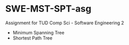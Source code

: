 # SWE-MST-SPT-asg

Assignment for TUD Comp Sci - Software Engineering 2

- Minimum Spanning Tree
- Shortest Path Tree
